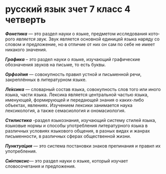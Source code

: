 # русский язык зчет 7 класс 4 четверть


**_Фонетика_** — это раз­дел нау­ки о язы­ке, пред­ме­том иссле­до­ва­ния кото­ро­го *явля­ет­ся звук.* Звук явля­ет­ся основ­ной еди­ни­цей язы­ка наря­ду со сло­вом и пред­ло­же­ние, но в отли­чие от них он сам по себе не име­ет ника­ко­го значения.


**_Графика_** – это раздел науки о языке, изучающий графические обозначения звуков на письме, то есть буквы.


**_Орфоэ́пия_**  — совокупность правил устной и письменной речи, закреплённых в литературном языке.

**_Ле́ксика_** — словарный состав языка, совокупность слов  того или иного языка, части языка. Лексика является центральной частью языка, именующей, формирующей и передающей знания о каких-либо объектах, явлениях. Изучением лексики занимается наука лексикология, а также семасиология и ономасиология. 

**_Стилистика_** -раздел языкознания, изучающий систему стилей языка, языковые нормы и способы употребления литературного языка в различных условиях языкового общения, в разных видах и жанрах письменности, в различных сферах общественной жизни.

**_Пунктуа́ция_** — это систе­ма постановки зна­ков пре­пи­на­ния и пра­вил их употребления.

**_Си́нтаксис_**— это раздел науки о языке, который изучает словосочетания и предложения.
















































